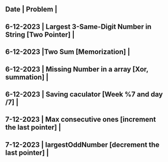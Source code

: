 Date		|		 Problem													|
---------------------------------------------------------------------------------
6-12-2023	| Largest 3-Same-Digit Number in String	[Two Pointer]				|
---------------------------------------------------------------------------------
6-12-2023	|Two Sum [Memorization]												|
---------------------------------------------------------------------------------
6-12-2023	| Missing Number in a array [Xor, summation]						|
---------------------------------------------------------------------------------
6-12-2023	| Saving caculator [Week %7 and day /7]								|
---------------------------------------------------------------------------------
7-12-2023	| Max consecutive ones [increment the last pointer]					|
---------------------------------------------------------------------------------
7-12-2023	| largestOddNumber [decrement the last pointer]						|
---------------------------------------------------------------------------------